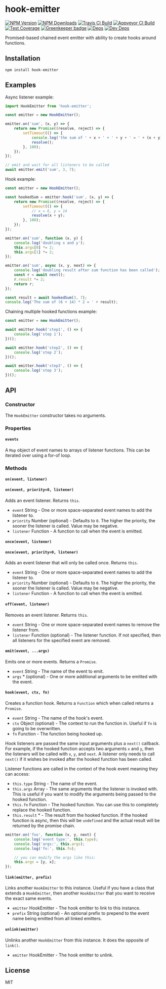 # hook-emitter

[![NPM Version][npm-image]][npm-url]
[![NPM Downloads][downloads-image]][downloads-url]
[![Travis CI Build][travis-image]][travis-url]
[![Appveyor CI Build][appveyor-image]][appveyor-url]
[![Test Coverage][coveralls-image]][coveralls-url]
[![Greenkeeper badge][greenkeeper-image]][greenkeeper-url]
[![Deps][david-image]][david-url]
[![Dev Deps][david-dev-image]][david-dev-url]

Promised-based chained event emitter with ability to create hooks around functions.

## Installation

    npm install hook-emitter

## Examples

Async listener example:

```js
import HookEmitter from 'hook-emitter';

const emitter = new HookEmitter();

emitter.on('sum', (x, y) => {
    return new Promise((resolve, reject) => {
        setTimeout(() => {
            console.log('the sum of ' + x + ' + ' + y + ' = ' + (x + y));
            resolve();
        }, 100);
    });
});

// emit and wait for all listeners to be called
await emitter.emit('sum', 3, 7);
```

Hook example:

```js
const emitter = new HookEmitter();

const hookedSum = emitter.hook('sum', (x, y) => {
    return new Promise((resolve, reject) => {
        setTimeout(() => {
            // x = 6, y = 14
            resolve(x + y);
        }, 100);
    });
});

emitter.on('sum', function (x, y) {
    console.log('doubling x and y');
    this.args[0] *= 2;
    this.args[1] *= 2;
});

emitter.on('sum', async (x, y, next) => {
	console.log('doubling result after sum function has been called');
	const r = await next();
	r.result *= 2;
	return r;
});

const result = await hookedSum(3, 7);
console.log('The sum of (6 + 14) * 2 = ' + result);
```

Chaining multiple hooked functions example:

```js
const emitter = new HookEmitter();

await emitter.hook('step1', () => {
    console.log('step 1');
})();

await emitter.hook('step2', () => {
    console.log('step 2');
})();

await emitter.hook('step3', () => {
    console.log('step 3');
})();
```

## API

### Constructor

The `HookEmitter` constructor takes no arguments.

### Properties

#### `events`

A `Map` object of event names to arrays of listener functions. This can be iterated
over using a for-of loop.

### Methods

#### `on(event, listener)`
#### `on(event, priority=0, listener)`

Adds an event listener. Returns `this`.

 * `event` String - One or more space-separated event names to add the listener to.
 * `priority` Number (optional) - Defaults to `0`. The higher the priority, the
   sooner the listener is called. Value may be negative.
 * `listener` Function - A function to call when the event is emitted.

#### `once(event, listener)`
#### `once(event, priority=0, listener)`

Adds an event listener that will only be called once. Returns `this`.

 * `event` String - One or more space-separated event names to add the listener to.
 * `priority` Number (optional) - Defaults to `0`. The higher the priority, the
   sooner the listener is called. Value may be negative.
 * `listener` Function - A function to call when the event is emitted.

#### `off(event, listener)`

Removes an event listener. Returns `this`.

 * `event` String - One or more space-separated event names to remove the listener from.
 * `listener` Function (optional) - The listener function. If not specified,
   then all listeners for the specified event are removed.

#### `emit(event, ...args)`

Emits one or more events. Returns a `Promise`.

 * `event` String - The name of the event to emit.
 * `args` * (optional) - One or more additional arguments to be emitted with the event.

#### `hook(event, ctx, fn)`

Creates a function hook. Returns a `Function` which when called returns a `Promise`.

 * `event` String - The name of the hook's event.
 * `ctx` Object (optional) - The context to run the function in. Useful if `fn` is
   going to be overwritten.
 * `fn` Function - The function being hooked up.

Hook listeners are passed the same input arguments plus a `next()` callback.
For example, if the hooked function accepts two arguments `x` and `y`, then the
listeners will be called with `x`, `y`, and `next`. A listener only needs to
call `next()` if it wishes be invoked after the hooked function has been called.

Listener functions are called in the context of the hook event meaning they can
access:

 * `this.type` String - The name of the event.
 * `this.args` Array - The same arguments that the listener is invoked with. This
   is useful if you want to modify the arguments being passed to the hooked
   function.
 * `this.fn` Function - The hooked function. You can use this to completely
   replace the hooked function.
 * `this.result` * - The result from the hooked function. If the hooked function
   is async, then this will be `undefined` and the actual result will be returned
   by the promise chain.

```js
emitter.on('foo', function (x, y, next) {
	console.log('event type:', this.type);
	console.log('args:', this.args);
	console.log('fn:', this.fn);

	// you can modify the args like this:
	this.args = [y, x];
});
```

#### `link(emitter, prefix)`

Links another `HookEmitter` to this instance. Useful if you have a class that
extends a `HookEmitter`, then another `HookEmitter` that you want to receive
the exact same events.

 * `emitter` HookEmitter - The hook emitter to link to this instance.
 * `prefix` String (optional) - An optional prefix to prepend to the event name
   being emitted from all linked emitters.

#### `unlink(emitter)`

Unlinks another `HookEmitter` from this instance. It does the opposite of
`link()`.

 * `emitter` HookEmitter - The hook emitter to unlink.

## License

MIT

[npm-image]: https://img.shields.io/npm/v/hook-emitter.svg
[npm-url]: https://npmjs.org/package/hook-emitter
[downloads-image]: https://img.shields.io/npm/dm/hook-emitter.svg
[downloads-url]: https://npmjs.org/package/hook-emitter
[travis-image]: https://travis-ci.org/cb1kenobi/hook-emitter.svg?branch=master
[travis-url]: https://travis-ci.org/cb1kenobi/hook-emitter
[appveyor-image]: https://ci.appveyor.com/api/projects/status/dt0q6xcmbydh2t4a?svg=true
[appveyor-url]: https://ci.appveyor.com/project/cb1kenobi/hook-emitter
[coveralls-image]: https://img.shields.io/coveralls/cb1kenobi/hook-emitter/master.svg
[coveralls-url]: https://coveralls.io/r/cb1kenobi/hook-emitter
[greenkeeper-image]: https://badges.greenkeeper.io/cb1kenobi/hook-emitter.svg
[greenkeeper-url]: https://greenkeeper.io/
[david-image]: https://img.shields.io/david/cb1kenobi/hook-emitter.svg
[david-url]: https://david-dm.org/cb1kenobi/hook-emitter
[david-dev-image]: https://img.shields.io/david/dev/cb1kenobi/hook-emitter.svg
[david-dev-url]: https://david-dm.org/cb1kenobi/hook-emitter#info=devDependencies
